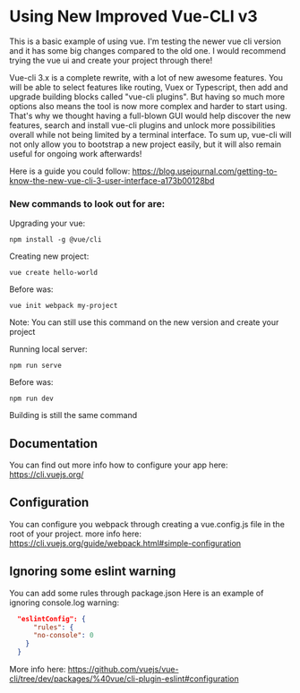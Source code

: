 # Using New Improved Vue-CLI v3
This is a basic example of using vue. I'm testing the newer vue cli version and it has some big changes compared to the old one.
I would recommend trying the vue ui and create your project through there!  

Vue-cli 3.x is a complete rewrite, with a lot of new awesome features. You will be able to select features like routing, Vuex or Typescript, then add and upgrade building blocks called "vue-cli plugins". But having so much more options also means the tool is now more complex and harder to start using. That's why we thought having a full-blown GUI would help discover the new features, search and install vue-cli plugins and unlock more possibilities overall while not being limited by a terminal interface. To sum up, vue-cli will not only allow you to bootstrap a new project easily, but it will also remain useful for ongoing work afterwards!

Here is a guide you could follow: https://blog.usejournal.com/getting-to-know-the-new-vue-cli-3-user-interface-a173b00128bd

### New commands to look out for are:

Upgrading your vue:
```npm
npm install -g @vue/cli
```
Creating new project:
```npm
vue create hello-world
```
Before was:
```npm
vue init webpack my-project
```
Note: You can still use this command on the new version  and create your project 

Running local server:
```npm
npm run serve
```
Before was:
```npm
npm run dev
```
Building is still the same command

## Documentation
You can find out more info how to configure your app here: https://cli.vuejs.org/

## Configuration
You can configure you webpack through creating a vue.config.js file in the root of your project.
more info here: https://cli.vuejs.org/guide/webpack.html#simple-configuration

## Ignoring some eslint warning
You can add some rules through package.json
Here is an example of ignoring console.log warning:
```json
  "eslintConfig": {
      "rules": {
      "no-console": 0
    }
  }
```
More info here: https://github.com/vuejs/vue-cli/tree/dev/packages/%40vue/cli-plugin-eslint#configuration